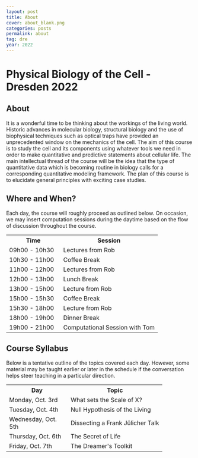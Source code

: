 ```yaml
---
layout: post
title: About
cover: about_blank.png
categories: posts
permalink: about
tag: dre
year: 2022
---
```

# Physical Biology of the Cell - Dresden 2022

## About

It is a wonderful time to be thinking about the workings of the living world. Historic advances in molecular biology, structural biology and the use of biophysical techniques such as optical traps have provided an unprecedented window on the mechanics of the cell. The aim of this course is to study the cell and its components using whatever tools we need in order to make quantitative and predictive statements about cellular life. The main intellectual thread of the course will be the idea that the type of quantitative data which is becoming routine in biology calls for a corresponding quantitative modeling framework. The plan of this course is to elucidate general principles with exciting case studies.

## Where and When?

Each day, the course will roughly proceed as outlined below. On occasion, we may insert computation sessions during the daytime based on the flow of discussion throughout the course. 

<table>
<tr>
    <th style="width:130px"><b>Time</b></th>
    <th><b>Session</b></th>
</tr>
<tr>
    <td>09h00 - 10h30</td>
    <td>Lectures from Rob</td>
</tr>
<tr>
    <td>10h30 - 11h00</td>
    <td>Coffee Break</td>
</tr>
<tr>
    <td>11h00 - 12h00</td>
    <td>Lectures from Rob</td>
</tr>
<tr>
    <td>12h00 - 13h00</td>
    <td>Lunch Break</td>
</tr>
<tr>
    <td>13h00 - 15h00</td>
    <td>Lecture from Rob</td>
</tr>
<tr>
    <td>15h00 - 15h30</td>
    <td>Coffee Break</td>
</tr>
<tr>
    <td>15h30 - 18h00</td>
    <td>Lecture from Rob</td>
</tr>
<tr>
    <td>18h00 - 19h00</td>
    <td>Dinner Break</td>
</tr>
<tr>
    <td>19h00 - 21h00</td>
    <td>Computational Session with Tom</td>
</tr>
</table>

## Course Syllabus

Below is a tentative outline of the topics covered each day. However, some material may be taught earlier or later in the schedule if the conversation helps steer teaching in a particular direction.

<table>
<tr>
    <th style="width:150px"><b>Day</b></th>
    <th><b>Topic</b></th>
</tr>
<tr>
    <td>Monday, Oct. 3rd</td>
    <td>What sets the Scale of X?</td>
</tr>
<tr>
    <td>Tuesday, Oct. 4th</td>
    <td>Null Hypothesis of the Living</td>
</tr>

<tr>
    <td>Wednesday, Oct. 5th</td>
    <td>Dissecting a Frank Jülicher Talk</td>
</tr>
<tr>
    <td>Thursday, Oct. 6th</td>
    <td>The Secret of Life</td>
</tr>
<tr>
    <td>Friday, Oct. 7th</td>
    <td>The Dreamer's Toolkit</td>
</tr>
</table>